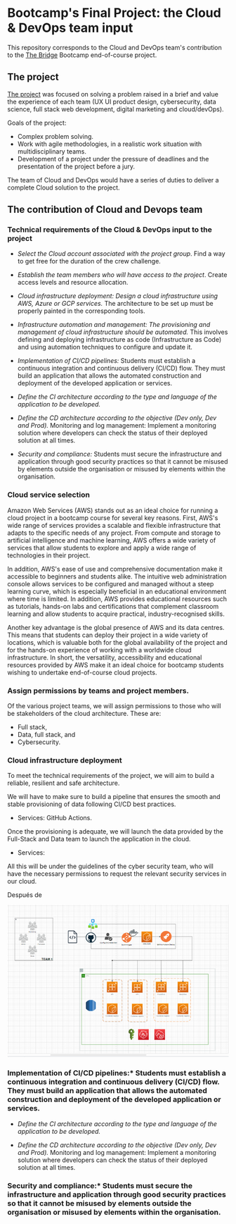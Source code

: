 # Bootcamp's Final Project: the Cloud & DevOps team input

This repository corresponds to the Cloud and DevOps team's contribution to the [The Bridge](https://www.thebridge.tech/?utm_medium=ppc&utm_source=adwords&utm_campaign=GA_The+Bridge_Marca&utm_term=the%20bridge%20bootcamp&hsa_kw=the%20bridge%20bootcamp&hsa_net=adwords&hsa_ver=3&hsa_cam=6496961935&hsa_ad=549241137266&hsa_acc=1272778203&hsa_src=g&hsa_grp=82036397030&hsa_mt=p&hsa_tgt=kwd-1287381892718&gclid=Cj0KCQjw06-oBhC6ARIsAGuzdw3wywTfvzIW39JlTTrYJZYpkwF0yUkijjEy_5Isn9yp4Dv70WAwjewaAu5zEALw_wcB) Bootcamp end-of-course project.

## The project 

[The project](https://github.com/desafioteam1) was focused on solving a problem raised in a brief and value the experience of each team (UX UI product design, cybersecurity, data science, full stack web development, digital marketing and cloud/devOps).

Goals of the project:

- Complex problem solving.
- Work with agile methodologies, in a realistic work situation with multidisciplinary teams.
- Development of a project under the pressure of deadlines and the presentation of the project before a jury.

The team of Cloud and DevOps would have a series of duties to deliver a complete Cloud solution to the project.

## The contribution of Cloud and Devops team

### Technical requirements of the Cloud & DevOps input to the project

- *Select the Cloud account associated with the project group*. Find a way to get free for the duration of the crew challenge.

- *Establish the team members who will have access to the project*. Create access levels and resource allocation.

- *Cloud infrastructure deployment: Design a cloud infrastructure using AWS, Azure or GCP services.* The architecture to be set up must be properly painted in the corresponding tools.

- *Infrastructure automation and management: The provisioning and management of cloud infrastructure should be automated.* This involves defining and deploying infrastructure as code (Infrastructure as Code) and using automation techniques to configure and update it.

- *Implementation of CI/CD pipelines:* Students must establish a continuous integration and continuous delivery (CI/CD) flow. They must build an application that allows the automated construction and deployment of the developed application or services.

- *Define the CI architecture according to the type and language of the application to be developed.*

- *Define the CD architecture according to the objective (Dev only, Dev and Prod).* Monitoring and log management: Implement a monitoring solution where developers can check the status of their deployed solution at all times.

- *Security and compliance:* Students must secure the infrastructure and application through good security practices so that it cannot be misused by elements outside the organisation or misused by elements within the organisation.

###  Cloud service selection

Amazon Web Services (AWS) stands out as an ideal choice for running a cloud project in a bootcamp course for several key reasons. First, AWS's wide range of services provides a scalable and flexible infrastructure that adapts to the specific needs of any project. From compute and storage to artificial intelligence and machine learning, AWS offers a wide variety of services that allow students to explore and apply a wide range of technologies in their project.

In addition, AWS's ease of use and comprehensive documentation make it accessible to beginners and students alike. The intuitive web administration console allows services to be configured and managed without a steep learning curve, which is especially beneficial in an educational environment where time is limited. In addition, AWS provides educational resources such as tutorials, hands-on labs and certifications that complement classroom learning and allow students to acquire practical, industry-recognised skills.

Another key advantage is the global presence of AWS and its data centres. This means that students can deploy their project in a wide variety of locations, which is valuable both for the global availability of the project and for the hands-on experience of working with a worldwide cloud infrastructure. In short, the versatility, accessibility and educational resources provided by AWS make it an ideal choice for bootcamp students wishing to undertake end-of-course cloud projects.

### Assign permissions by teams and project members.

Of the various project teams, we will assign permissions to those who will be stakeholders of the cloud architecture. These are: 

- Full stack,
- Data, full stack, and
- Cybersecurity.

### Cloud infrastructure deployment

To meet the technical requirements of the project, we will aim to build a reliable, resilient and safe architecture. 

We will have to make sure to build a pipeline that ensures the smooth and stable provisioning of data following CI/CD best practices. 

- Services: GitHub Actions.

Once the provisioning is adequate, we will launch the data provided by the Full-Stack and Data team to launch the application in the cloud.

- Services: 

All this will be under the guidelines of the cyber security team, who will have the necessary permissions to request the relevant security services in our cloud.

Después de 

![Arquitectura Cloud](https://github.com/AlbertoJBaez/Cloud-Input-Final-Project/blob/main/Assets/Arquitectura-Cloud-Proyecto.png)

<!--

### Infrastructure automation and management: The provisioning and management of cloud infrastructure should be automated.* This involves defining and deploying infrastructure as code (Infrastructure as Code) and using automation techniques to configure and update it.

-->

### Implementation of CI/CD pipelines:* Students must establish a continuous integration and continuous delivery (CI/CD) flow. They must build an application that allows the automated construction and deployment of the developed application or services.

- *Define the CI architecture according to the type and language of the application to be developed.*

- *Define the CD architecture according to the objective (Dev only, Dev and Prod).* Monitoring and log management: Implement a monitoring solution where developers can check the status of their deployed solution at all times.

### Security and compliance:* Students must secure the infrastructure and application through good security practices so that it cannot be misused by elements outside the organisation or misused by elements within the organisation.

